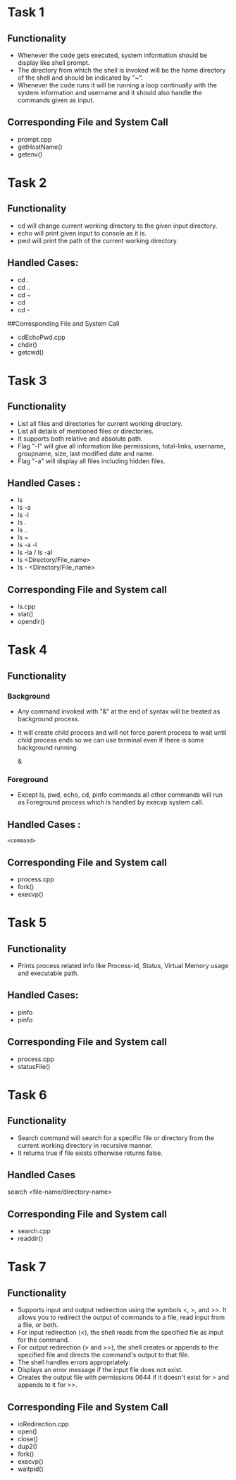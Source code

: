 # Task   1

## Functionality 
- Whenever the code gets executed, system information should be display like shell prompt.
- The directory from which the shell is invoked will be the home directory of the shell and should be indicated by "~".
- Whenever the code runs it will be running a loop continually with the system information and username and it should also handle the commands given as input.


## Corresponding File and System Call 
- prompt.cpp
- getHostName()
- getenv()

# Task 2
## Functionality
- cd will change current working directory to the given input directory.
- echo will print given input to console as it is.
- pwd will print the path of the current working directory.

## Handled Cases:

- cd .
- cd ..
- cd ~
- cd <path>
- cd -

##Corresponding File and System Call
- cdEchoPwd.cpp
- chdir()
- getcwd()

# Task  3
## Functionality
-  List all files and directories for current working directory.
- List  all details of mentioned files or directories.
- It supports both relative and absolute path.
- Flag "-l" will give all information like permissions, total-links, username, groupname, size, last modified date and name.
- Flag "-a" will display all files including hidden files.

## Handled Cases :


- ls
- ls -a
- ls -l
- ls .
- ls ..
- ls ~
- ls -a -l
- ls -la / ls -al
- ls <Directory/File_name>
- ls -<flags> <Directory/File_name>

## Corresponding File and System call 
- ls.cpp
- stat()
- opendir()


# Task  4
## Functionality

### Background
-  Any command invoked with "&" at the end of syntax will be treated as background process.
- It will create child process and will not force parent process to wait until child process ends so we can use terminal even if there is some background running.


    <command> &

### Foreground
- Except ls, pwd, echo, cd, pinfo commands all other commands will run as Foreground process which is handled by execvp system call.
## Handled Cases :


    <command>


## Corresponding File and System call 

- process.cpp
- fork()
- execvp()

# Task 5
## Functionality
- Prints process related info like Process-id, Status, Virtual Memory usage and executable path.
## Handled Cases:
- pinfo
- pinfo <Process-id>

## Corresponding File and System call 

- process.cpp
- statusFile()

# Task 6
## Functionality
- Search command will search for a specific file or directory from the current working directory in recursive manner.
- It returns true if file exists otherwise returns false.
## Handled Cases

search <file-name/directory-name>

## Corresponding File and System call 
- search.cpp
- readdir()

# Task 7
## Functionality
-  Supports input and output redirection using the symbols <, >, and >>. It allows you to redirect the output of commands to a file, read input from a file, or both.
- For input redirection (<), the shell reads from the specified file as input for the command.
- For output redirection (> and >>), the shell creates or appends to the specified file and directs the command's output to that file.
- The shell handles errors appropriately:
- Displays an error message if the input file does not exist.
- Creates the output file with permissions 0644 if it doesn't exist for > and appends to it for >>.

## Corresponding File and System Call
- ioRedirection.cpp
- open()
- close()
- dup2()
- fork()
- execvp()
- waitpid()